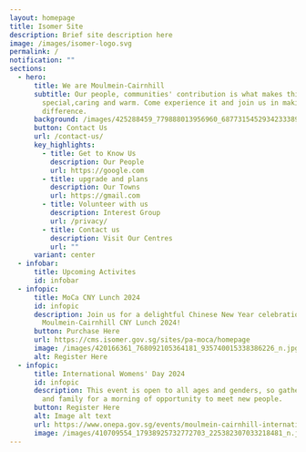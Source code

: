 ```yaml
---
layout: homepage
title: Isomer Site
description: Brief site description here
image: /images/isomer-logo.svg
permalink: /
notification: ""
sections:
  - hero:
      title: We are Moulmein-Cairnhill
      subtitle: Our people, communities' contribution is what makes this town
        special,caring and warm. Come experience it and join us in making  a
        difference.
      background: /images/425288459_779888013956960_6877315452934233389_n.jpg
      button: Contact Us
      url: /contact-us/
      key_highlights:
        - title: Get to Know Us
          description: Our People
          url: https://google.com
        - title: upgrade and plans
          description: Our Towns
          url: https://gmail.com
        - title: Volunteer with us
          description: Interest Group
          url: /privacy/
        - title: Contact us
          description: Visit Our Centres
          url: ""
      variant: center
  - infobar:
      title: Upcoming Activites
      id: infobar
  - infopic:
      title: MoCa CNY Lunch 2024
      id: infopic
      description: Join us for a delightful Chinese New Year celebration at
        Moulmein-Cairnhill CNY Lunch 2024!
      button: Purchase Here
      url: https://cms.isomer.gov.sg/sites/pa-moca/homepage
      image: /images/420166361_768092105364181_935740015338386226_n.jpg
      alt: Register Here
  - infopic:
      title: International Womens' Day 2024
      id: infopic
      description: This event is open to all ages and genders, so gather your friends
        and family for a morning of opportunity to meet new people.
      button: Register Here
      alt: Image alt text
      url: https://www.onepa.gov.sg/events/moulmein-cairnhill-international-women-day-2024-35923950?fbclid=IwAR1_mRcLVyWL8vPyFF7K4TWLOiB9gk1H2ehhpGpUbwmnYTDQrlbnKHrU3z8
      image: /images/410709554_17938925732772703_225382307033218481_n.jpg
---
```

